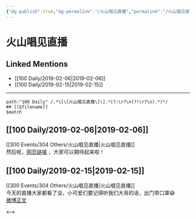 ```yaml
---
{"dg-publish":true,"dg-permalink":"/火山唱见直播","permalink":"/火山唱见直播/","created":"2022-12-22T14:34:38.000+08:00","updated":"2023-04-10T17:11:20.000+08:00"}
---
```


# 火山唱见直播

## Linked Mentions
- [[100 Daily/2019-02-06\|2019-02-06]]
- [[100 Daily/2019-02-15\|2019-02-15]]


---

```expander
path:"100 Daily" /.*\[\[火山唱见直播\]\].*(?:\r?\n(?!\r?\n).*)*/
## [[$filename]]
$match
```
## [[100 Daily/2019-02-06\|2019-02-06]]
[[300 Events/304 Others/火山唱见直播\|火山唱见直播]]  
然后呢，[网页链接](https://t.cn/EctDNPM) ，大家可以期待起来啦！

## [[100 Daily/2019-02-15\|2019-02-15]]
[[300 Events/304 Others/火山唱见直播\|火山唱见直播]]  
今天的直播大家都看了没，小可爱们要记得听我们大哥的话，出门带口罩😷  
[微博正文](https://weibo.com/detail/4340111980841701)

<-->